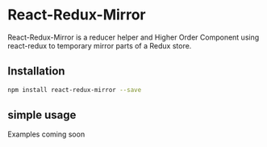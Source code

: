 # React-Redux-Mirror

React-Redux-Mirror is a reducer helper and Higher Order Component using react-redux to temporary mirror parts of a Redux store.

## Installation

```sh
npm install react-redux-mirror --save
```

## simple usage

Examples coming soon
